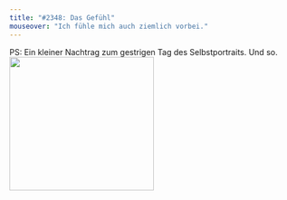 ```yaml
---
title: "#2348: Das Gefühl"
mouseover: "Ich fühle mich auch ziemlich vorbei."
---
```


PS:
Ein kleiner Nachtrag zum gestrigen Tag des Selbstportraits.
Und so.
<img alt="" src="http://www.fonflatter.de/bilder/selbstportrait2012_s.png" title="Selbstportrait 2012" class="alignnone" width="255" height="236" />

